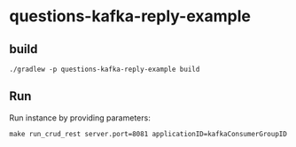 # questions-kafka-reply-example

## build

```
./gradlew -p questions-kafka-reply-example build
```

## Run

Run instance by providing parameters:
 
```
make run_crud_rest server.port=8081 applicationID=kafkaConsumerGroupID
```

